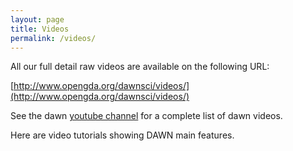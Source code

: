 ```yaml
---
layout: page
title: Videos
permalink: /videos/
---
```


All our full detail raw videos are available on the following URL:

[http://www.opengda.org/dawnsci/videos/](http://www.opengda.org/dawnsci/videos/)

See the dawn [youtube channel](http://www.youtube.com/user/DAWNScience) for a complete list of dawn videos.

Here are video tutorials showing DAWN main features.